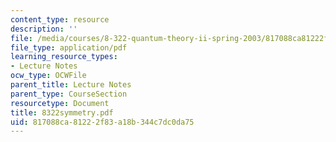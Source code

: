```yaml
---
content_type: resource
description: ''
file: /media/courses/8-322-quantum-theory-ii-spring-2003/817088ca81222f83a18b344c7dc0da75_8322symmetry.pdf
file_type: application/pdf
learning_resource_types:
- Lecture Notes
ocw_type: OCWFile
parent_title: Lecture Notes
parent_type: CourseSection
resourcetype: Document
title: 8322symmetry.pdf
uid: 817088ca-8122-2f83-a18b-344c7dc0da75
---
```

